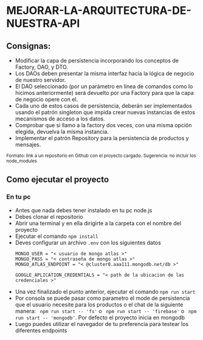# MEJORAR-LA-ARQUITECTURA-DE-NUESTRA-API

## Consignas:
- Modificar la capa de persistencia incorporando los conceptos de Factory, DAO, y DTO.
- Los DAOs deben presentar la misma interfaz hacia la lógica de negocio de nuestro servidor.
- El DAO seleccionado (por un parámetro en línea de comandos como lo hicimos anteriormente) será
devuelto por una Factory para que la capa de negocio opere con el.
- Cada uno de estos casos de persistencia, deberán ser implementados usando el patrón singleton que
impida crear nuevas instancias de estos mecanismos de acceso a los datos.
- Comprobar que si llamo a la factory dos veces, con una misma opción elegida, devuelva la misma instancia.
- Implementar el patrón Repository para la persistencia de productos y mensajes.

<sup>Formato: link a un repositorio en Github con el proyecto cargado.
Sugerencia: no incluir los node_modules</sup>

## Como ejecutar el proyecto

### En tu pc
- Antes que nada debes tener instalado en tu pc node.js
- Debes clonar el repositorio
- Abrir una terminal y en ella dirigirte a la carpeta con el nombre del proyecto
- Ejecutar el comando ``` npm install ```
- Deves configurar un archivo ``` .env ``` con los siguientes datos
    ```
    MONGO_USER = "< usuario de mongo atlas >"
    MONGO_PASS = "< contraseña de mongo atlas >"
    MONGO_ATLAS_ENDPOINT = "< @cluster0.aaa111.mongodb.net/db >"

    GOOGLE_APLICATION_CREDENTIALS = "< path de la ubicacion de las credenciales >"
    ```
- Una vez finalizado el punto anterior, ejecutar el comando ``` npm run start ```
- Por consola se puede pasar como parametro el mode de persistencia que el usuario necesite 
para los productos o el chat de la siguiente manera: ``` npm run start -- 'fs'``` o ``` npm run start -- 'firebase'``` o ``` npm run start -- 'mongodb'```.
Por defecto el proyecto inicia en mongodb
- Luego puedes utilizar el navegador de tu preferencia para testear los diferentes endpoints